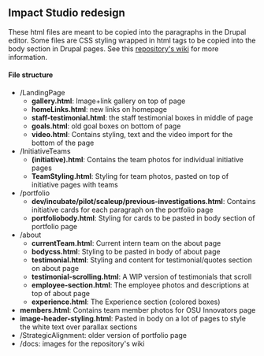 ## Impact Studio redesign

These html files are meant to be copied into the paragraphs in the Drupal editor. Some files are CSS styling wrapped in html tags to be copied into the body section in Drupal pages. See this [repository's wiki](https://github.com/evanmhm/ImpactStudioRedesign/wiki) for more information.

#### File structure

- /LandingPage
    - **gallery.html**: Image+link gallery on top of page
    - **homeLinks.html**: new links on homepage
    - **staff-testimonial.html**: the staff testimonial boxes in middle of page
    - **goals.html**: old goal boxes on bottom of page
    - **video.html**: Contains styling, text and the video import for the bottom of the page
- /InitiativeTeams
    - **(initiative).html**: Contains the team photos for individual initiative pages
    - **TeamStyling.html**: Styling for team photos, pasted on top of initiative pages with teams
- /portfolio
    - **dev/incubate/pilot/scaleup/previous-investigations.html**: Contains initiative cards for each paragraph on the portfolio page
    - **portfoliobody.html**: Styling for cards to be pasted in body section of portfolio page
- /about
    - **currentTeam.html**: Current intern team on the about page
    - **bodycss.html**: Styling to be pasted in body of about page
    - **testimonial.html**: Styling and content for testimonial/quotes section on about page
    - **testimonial-scrolling.html**: A WIP version of testimonials that scroll
    - **employee-section.html**: The employee photos and descriptions at top of about page
    - **experience.html**: The Experience section (colored boxes)
- **members.html**: Contains team member photos for OSU Innovators page
- **image-header-styling.html**: Pasted in body on a lot of pages to style the white text over parallax sections
- /StrategicAlignment: older version of portfolio page
- /docs: images for the repository's wiki
